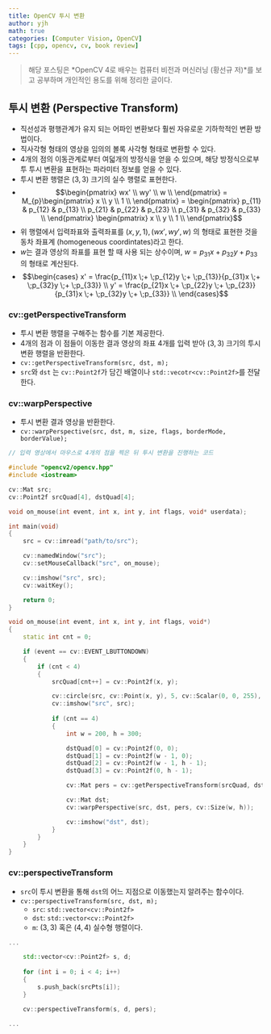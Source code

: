 ```yaml
---
title: OpenCV 투시 변환
author: yjh
math: true
categories: [Computer Vision, OpenCV]
tags: [cpp, opencv, cv, book review]
---
```


> 해당 포스팅은 *OpenCV 4로 배우는 컴퓨터 비전과 머신러닝 (황선규 저)*를 보고 공부하며 개인적인 용도를 위해 정리한 글이다.

## 투시 변환 (Perspective Transform)

- 직선성과 평행관계가 유지 되는 어파인 변환보다 훨씬 자유로운 기하학적인 변환 방법이다.
- 직사각형 형태의 영상을 임의의 볼록 사각형 형태로 변환할 수 있다.
- 4개의 점의 이동관계로부터 여덟개의 방정식을 얻을 수 있으며, 해당 방정식으로부투 투시 변환을 표현하는 파라미터 정보를 얻을 수 있다.
- 투시 변환 행렬은 $(3, 3)$ 크기의 실수 행렬로 표현한다.
- $$\begin{pmatrix} wx' \\ wy' \\ w \\ \end{pmatrix}
    = M_{p}\begin{pmatrix} x \\ y \\ 1 \\ \end{pmatrix}
    = \begin{pmatrix} p_{11} & p_{12} & p_{13} \\ p_{21} & p_{22} & p_{23} \\ p_{31} & p_{32} & p_{33} \\ \end{pmatrix}
    \begin{pmatrix} x \\ y \\ 1 \\ \end{pmatrix}$$
- 위 행렬에서 입력좌표와 출력좌표를 $(x, y, 1), (wx', wy', w)$ 의 형태로 표현한 것을 동차 좌표계 (homogeneous coordintates)라고 한다.
- $w$는 결과 영상의 좌표를 표현 할 때 사용 되는 상수이며, $w = p_{31}x + p_{32}y + p_{33}$의 형태로 계산된다.
- $$\begin{cases}
    x' = \frac{p_{11}x \;+ \;p_{12}y \;+ \;p_{13}}{p_{31}x \;+ \;p_{32}y \;+ \;p_{33}} \\
    y' = \frac{p_{21}x \;+ \;p_{22}y \;+ \;p_{23}}{p_{31}x \;+ \;p_{32}y \;+ \;p_{33}} \\
    \end{cases}$$

### cv::getPerspectiveTransform

- 투시 변환 행렬을 구해주는 함수를 기본 제공한다.
- 4개의 점과 이 점들이 이동한 결과 영상의 좌표 4개를 입력 받아 $(3, 3)$ 크기의 투시 변환 행렬을 반환한다.
- `cv::getPerspectiveTransform(src, dst, m);`
- `src`와 `dst` 는 `cv::Point2f`가 담긴 배열이나 `std::vecotr<cv::Point2f>`를 전달한다.

### cv::warpPerspective

- 투시 변환 결과 영상을 반환한다.
- `cv::warpPerspective(src, dst, m, size, flags, borderMode, borderValue);`

```cpp
// 입력 영상에서 마우스로 4개의 점을 찍은 뒤 투시 변환을 진행하는 코드

#include "opencv2/opencv.hpp"
#include <iostream>

cv::Mat src;
cv::Point2f srcQuad[4], dstQuad[4];

void on_mouse(int event, int x, int y, int flags, void* userdata);

int main(void)
{
    src = cv::imread("path/to/src");

    cv::namedWindow("src");
    cv::setMouseCallback("src", on_mouse);

    cv::imshow("src", src);
    cv::waitKey();

    return 0;
}

void on_mouse(int event, int x, int y, int flags, void*)
{
    static int cnt = 0;

    if (event == cv::EVENT_LBUTTONDOWN)
    {
        if (cnt < 4)
        {
            srcQuad[cnt++] = cv::Point2f(x, y);

            cv::circle(src, cv::Point(x, y), 5, cv::Scalar(0, 0, 255), -1);
            cv::imshow("src", src);
            
            if (cnt == 4)
            {
                int w = 200, h = 300;

                dstQuad[0] = cv::Point2f(0, 0);
                dstQuad[1] = cv::Point2f(w - 1, 0);
                dstQuad[2] = cv::Point2f(w - 1, h - 1);
                dstQuad[3] = cv::Point2f(0, h - 1);

                cv::Mat pers = cv::getPerspectiveTransform(srcQuad, dstQuad);

                cv::Mat dst;
                cv::warpPerspective(src, dst, pers, cv::Size(w, h));

                cv::imshow("dst", dst);
            }
        }
    }
}
```

### cv::perspectiveTransform

- `src`이 투시 변환을 통해 `dst`의 어느 지점으로 이동했는지 알려주는 함수이다.
- `cv::perspectiveTransform(src, dst, m);`
  - `src`: `std::vector<cv::Point2f>`
  - `dst`: `std::vector<cv::Point2f>`
  - `m`: $(3, 3)$ 혹은 $(4, 4)$ 실수형 행렬이다.

```cpp
...

    std::vector<cv::Point2f> s, d;
    
    for (int i = 0; i < 4; i++)
    {
        s.push_back(srcPts[i]);
    }

    cv::perspectiveTransform(s, d, pers);

...
```
